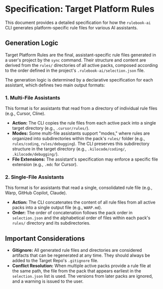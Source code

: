 # Specification: Target Platform Rules

This document provides a detailed specification for how the `rulebook-ai` CLI generates platform-specific rule files for various AI assistants.

## Generation Logic

Target Platform Rules are the final, assistant-specific rule files generated in a user's project by the `sync` command. Their structure and content are derived from the `rules/` directories of all active packs, composed according to the order defined in the project's `.rulebook-ai/selection.json` file.

The generation logic is determined by a declarative specification for each assistant, which defines two main output formats:

### 1. Multi-File Assistants

This format is for assistants that read from a directory of individual rule files (e.g., Cursor, Cline).

*   **Action:** The CLI copies the rule files from each active pack into a single target directory (e.g., `.cursor/rules/`).
*   **Modes:** Some multi-file assistants support "modes," where rules are organized into subdirectories within the pack's `rules/` folder (e.g., `rules/coding`, `rules/debugging`). The CLI preserves this subdirectory structure in the target directory (e.g., `.kilocode/coding/`, `.kilocode/debugging/`).
*   **File Extensions:** The assistant's specification may enforce a specific file extension (e.g., `.mdc` for Cursor).

### 2. Single-File Assistants

This format is for assistants that read a single, consolidated rule file (e.g., Warp, GitHub Copilot, Claude).

*   **Action:** The CLI concatenates the content of all rule files from all active packs into a single output file (e.g., `WARP.md`).
*   **Order:** The order of concatenation follows the pack order in `selection.json` and the alphabetical order of files within each pack's `rules/` directory and its subdirectories.

## Important Considerations

*   **Gitignore:** All generated rule files and directories are considered artifacts that can be regenerated at any time. They should always be added to the Target Repo's `.gitignore` file.
*   **Conflict Resolution:** When multiple active packs provide a rule file at the same path, the file from the pack that appears earliest in the `selection.json` list is used. The versions from later packs are ignored, and a warning is issued to the user.
